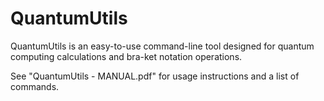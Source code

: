 # QuantumUtils
QuantumUtils is an easy-to-use command-line tool designed for quantum computing calculations and bra-ket notation operations.

See "QuantumUtils - MANUAL.pdf" for usage instructions and a list of commands.
